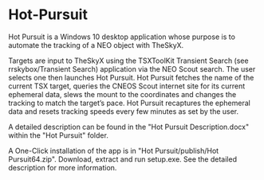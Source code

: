 # Hot-Pursuit
Hot Pursuit is a Windows 10 desktop application whose purpose is to automate the tracking of a NEO object with TheSkyX.

Targets are input to TheSkyX using the TSXToolKit Transient Search (see rrskybox/Transient Search) application via the NEO Scout search.  The user selects one then launches Hot Pursuit.
Hot Pursuit fetches the name of the current TSX target, queries the CNEOS Scout internet site for its current ephemeral data, slews the mount to the coordinates and changes the tracking to match the target’s pace.  Hot Pursuit recaptures the ephemeral data and resets tracking speeds every few minutes as set by the user.

A detailed description can be found in the "Hot Pursuit Description.docx" within the "Hot Pursuit" folder.

A One-Click installation of the app is in "Hot Pursuit/publish/Hot Pursuit64.zip".  Download, extract and run setup.exe.  See the detailed description for more information.
